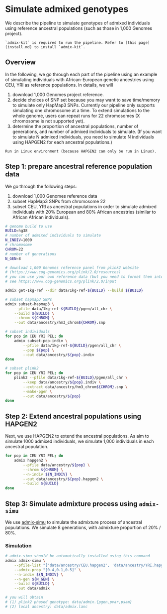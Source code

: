 # Simulate admixed genotypes
We describe the pipeline to simulate genotypes of admixed individuals using reference ancestral populations (such as those in 1,000 Genomes project).
```{note}
`admix-kit` is required to run the pipeline. Refer to [this page](install.md) to install `admix-kit`.
```

## Overview
In the following, we go through each part of the pipeline using an example of simulating individuals with African-European genetic ancestries using CEU, YRI as reference populations. In details, we will
1. download 1,000 Genomes project reference.
2. decide choices of SNP set because you may want to save time/memory to simulate only HapMap3 SNPs. Currently our pipeline only supports simulating one chromosome at a time. To extend simulations to the whole genome, users can repeat runs for 22 chromosomes (X chromosome is not supported yet).
3. determine the proportion of ancestral populations, number of generations, and number of admixed individuals to simulate. (If you want to simulate N admixed individuals, you need to simulate N individuals using HAPGEN2 for each ancestral populations.)

```{note}
Run in Linux environment (because HAPGEN2 can only be run in Linux). 
```
## Step 1: prepare ancestral reference population data
We go through the following steps:
1. download 1,000 Genomes reference data 
2. subset HapMap3 SNPs from chromosome 22 
3. subset CEU, YRI as ancestral populations in order to simulate admixed individuals with 20% European and 80% African ancestries (similar to African African individuals).

```bash
# genome build to use
BUILD=hg38
# number of admixed individuals to simulate
N_INDIV=1000
# chromosome 
CHROM=22
# number of generations
N_GEN=8
```

```bash
# download 1,000 Genomes reference panel from plink2 website 
# (https://www.cog-genomics.org/plink/2.0/resources)
# you can use your own reference data (but you need to format them into plink2 pgen format)
# see https://www.cog-genomics.org/plink/2.0/input

admix get-1kg-ref --dir data/1kg-ref-${BUILD} --build ${BUILD}

# subset hapmap3 SNPs
admix subset-hapmap3 \
    --pfile data/1kg-ref-${BUILD}/pgen/all_chr \
    --build ${BUILD} \
    --chrom ${CHROM} \
    --out data/ancestry/hm3_chrom${CHROM}.snp

# subset individuals
for pop in CEU YRI PEL; do
    admix subset-pop-indiv \
        --pfile data/1kg-ref-${BUILD}/pgen/all_chr \
        --pop ${pop} \
        --out data/ancestry/${pop}.indiv
done

# subset plink2
for pop in CEU YRI PEL; do
    plink2 --pfile data/1kg-ref-${BUILD}/pgen/all_chr \
        --keep data/ancestry/${pop}.indiv \
        --extract data/ancestry/hm3_chrom${CHROM}.snp \
        --make-pgen \
        --out data/ancestry/${pop}
done
```

## Step 2: Extend ancestral populations using HAPGEN2
Next, we use HAPGEN2 to extend the ancestral populations. As aim to simulate 1000 admixed individuals, we simulate 1,000 individuals in each ancestral population.

```bash
for pop in CEU YRI PEL; do
    admix hapgen2 \
        --pfile data/ancestry/${pop} \
        --chrom ${CHROM} \
        --n-indiv ${N_INDIV} \
        --out data/ancestry/${pop}.hapgen2 \
        --build ${BUILD}
done
```

## Step 3: Simulate admixture process using `admix-simu`
We use [admix-simu](https://github.com/williamslab/admix-simu) to simulate the admixture process of ancestral populations.
We simulate 8 generations, with admixture proportion of 20% / 80%.

### Simulation
```bash
# admix-simu should be automatically installed using this command
admix admix-simu \
    --pfile-list "['data/ancestry/CEU.hapgen2', 'data/ancestry/YRI.hapgen2', 'data/ancestry/PEL.hapgen2']" \
    --admix-prop "[0.4,0.1,0.5]" \
    --n-indiv ${N_INDIV} \
    --n-gen ${N_GEN} \
    --build ${BUILD} \
    --out data/admix

# you will obtain 
# (1) plink2 phased genotype: data/admix.{pgen,pvar,psam}
# (2) local ancestry: data/admix.lanc
```

<!-- TODO: To perform basic check on the simulated data. We performed some basic analyses below. -->